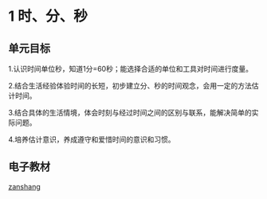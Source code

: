 # 1 时、分、秒

## 单元目标

1.认识时间单位秒，知道1分=60秒；能选择合适的单位和工具对时间进行度量。

2.结合生活经验体验时间的长短，初步建立分、秒的时间观念，会用一定的方法估计时间。

3.结合具体的生活情境，体会时刻与经过时间之间的区别与联系，能解决简单的实际问题。

4.培养估计意识，养成遵守和爱惜时间的意识和习惯。

## 电子教材

<Epep grade="xxsx3a" :pep="1221001301141" :pages="2" :paged="8" ></Epep>

[zanshang](../res/zanshang.md ':include')